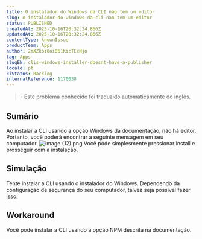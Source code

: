 ```yaml
---
title: O instalador do Windows da CLI não tem um editor
slug: o-instalador-do-windows-da-cli-nao-tem-um-editor
status: PUBLISHED
createdAt: 2025-10-16T20:32:24.866Z
updatedAt: 2025-10-16T20:32:24.866Z
contentType: knownIssue
productTeam: Apps
author: 2mXZkbi0oi061KicTExNjo
tag: Apps
slugEN: clis-windows-installer-doesnt-have-a-publisher
locale: pt
kiStatus: Backlog
internalReference: 1170038
---
```


>ℹ️ Este problema conhecido foi traduzido automaticamente do inglês.

## Sumário


Ao instalar a CLI usando a opção Windows da documentação, não há editor. Portanto, você poderá encontrar a seguinte mensagem em seu computador.
 ![image (12).png](https://vtexhelp.zendesk.com/attachments/token/F02RItFccmznmy106xSt9kjkQ/?name=image+%2812%29.png&lotus_request=true)
Você pode simplesmente pressionar install e prosseguir com a instalação.
## Simulação


Tente instalar a CLI usando o instalador do Windows. Dependendo da configuração de segurança do seu computador, talvez seja possível fazer isso.


## Workaround


Você pode instalar a CLI usando a opção NPM descrita na documentação.



